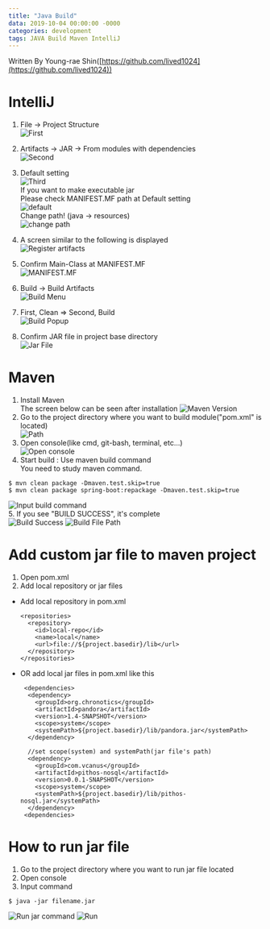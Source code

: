 ```yaml
---
title: "Java Build"
data: 2019-10-04 00:00:00 -0000
categories: development 
tags: JAVA Build Maven IntelliJ
---
```


Written By Young-rae Shin([https://github.com/lived1024](https://github.com/lived1024))  

# IntelliJ
 1. File -> Project Structure  
  ![First](https://user-images.githubusercontent.com/41990925/70882756-157a6900-2014-11ea-9d9c-2d5b70e1abc6.png)  
 2. Artifacts -> JAR -> From modules with dependencies  
  ![Second](https://user-images.githubusercontent.com/41990925/70882757-157a6900-2014-11ea-9b01-ea4d4a6e245c.png)  
 3. Default setting  
  ![Third](https://user-images.githubusercontent.com/41990925/70882754-14e1d280-2014-11ea-8a3f-d2a53539d6f8.png)  
  If you want to make executable jar  
  Please check MANIFEST.MF path at Default setting  
  ![default](https://user-images.githubusercontent.com/41990925/70882753-14e1d280-2014-11ea-8b13-034e5bb40105.png)  
  Change path! (java -> resources)  
  ![change path](https://user-images.githubusercontent.com/41990925/70882755-157a6900-2014-11ea-9389-2e582ca34d0f.png)  
 
 4. A screen similar to the following is displayed  
  ![Register artifacts](https://user-images.githubusercontent.com/41990925/70882750-14493c00-2014-11ea-8772-9229606899e0.png)  
 5. Confirm Main-Class at MANIFEST.MF  
  ![MANIFEST.MF](https://user-images.githubusercontent.com/41990925/70882752-14e1d280-2014-11ea-9a97-b81436e56105.png)  
 6. Build -> Build Artifacts  
  ![Build Menu](https://user-images.githubusercontent.com/41990925/70882748-14493c00-2014-11ea-9825-ae90e839c5e8.png)  
 7. First, Clean => Second, Build  
  ![Build Popup](https://user-images.githubusercontent.com/41990925/70882751-14e1d280-2014-11ea-832c-7008acdd6b74.png)  
 8. Confirm JAR file in project base directory  
  ![Jar File](https://user-images.githubusercontent.com/41990925/70882749-14493c00-2014-11ea-95e7-f3ae6b6f7b4e.png)  
 
# Maven
 1. Install Maven  
  The screen below can be seen after installation
  ![Maven Version](https://user-images.githubusercontent.com/41990925/71044871-42df2800-2176-11ea-96f7-5e8ce6c4901e.png)  
 2. Go to the project directory where you want to build module("pom.xml" is located)  
  ![Path](https://user-images.githubusercontent.com/41990925/71045085-006a1b00-2177-11ea-8b18-30208955f384.png)  
 3. Open console(like cmd, git-bash, terminal, etc...)  
  ![Open console](https://user-images.githubusercontent.com/41990925/71045174-5f2f9480-2177-11ea-870c-47d3ee303a64.png)  
 4. Start build : Use maven build command  
  You need to study maven command.
  ```
  $ mvn clean package -Dmaven.test.skip=true
  $ mvn clean package spring-boot:repackage -Dmaven.test.skip=true
  ```
  ![Input build command](https://user-images.githubusercontent.com/41990925/71045395-1d531e00-2178-11ea-8a43-4be3403cbe5d.png)  
 5. If you see "BUILD SUCCESS", it's complete  
  ![Build Success](https://user-images.githubusercontent.com/41990925/71045498-791da700-2178-11ea-953d-44a78da3ef54.png)
  ![Build File Path](https://user-images.githubusercontent.com/41990925/71047750-29db7480-2180-11ea-93ad-e98eed151b49.png)

# Add custom jar file to maven project
 1. Open pom.xml  
 2. Add local repository or jar files  
  - Add local repository in pom.xml   
    ```
    <repositories>
      <repository>
        <id>local-repo</id>
        <name>local</name>
        <url>file://${project.basedir}/lib</url>
      </repository>
    </repositories>
    ```   
  - OR add local jar files in pom.xml like this   
    ```
     <dependencies>
      <dependency>
        <groupId>org.chronotics</groupId>
        <artifactId>pandora</artifactId>
        <version>1.4-SNAPSHOT</version>
        <scope>system</scope>
        <systemPath>${project.basedir}/lib/pandora.jar</systemPath>
      </dependency>

      //set scope(system) and systemPath(jar file's path)
      <dependency>
        <groupId>com.vcanus</groupId>
        <artifactId>pithos-nosql</artifactId>
        <version>0.0.1-SNAPSHOT</version>
        <scope>system</scope>
        <systemPath>${project.basedir}/lib/pithos-nosql.jar</systemPath>
      </dependency>
     <dependencies>
    ```   

# How to run jar file
1. Go to the project directory where you want to run jar file located
2. Open console  
3. Input command
 ```
 $ java -jar filename.jar
 ```
 ![Run jar command](https://user-images.githubusercontent.com/41990925/71047954-d0277a00-2180-11ea-8e4d-59ea5acd3612.png)
 ![Run](https://user-images.githubusercontent.com/41990925/71047977-f0573900-2180-11ea-80b9-6348577f30e7.png)
